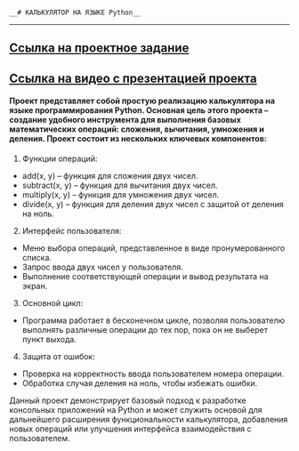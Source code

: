                                                                                                                            __# КАЛЬКУЛЯТОР НА ЯЗЫКЕ Python__
***
## [Ссылка на проектное задание](https://colab.research.google.com/drive/1a5FJUGiIR9q-1kRTjUTyjcKuvGOjwW3s?hl=ru#revisionId=0B6oDFxBFGTJ2TldOWXdWN211bldTMzR0d1h3cld5U1hkOTdFPQ)
## [Ссылка на видео с презентацией проекта]()
#### Проект представляет собой простую реализацию калькулятора на языке программирования Python. Основная цель этого проекта – создание удобного инструмента для выполнения базовых математических операций: сложения, вычитания, умножения и деления. Проект состоит из нескольких ключевых компонентов:

1. Функции операций:
  * add(x, y) – функция для сложения двух чисел.
  * subtract(x, y) – функция для вычитания двух чисел.
  * multiply(x, y) – функция для умножения двух чисел.
  * divide(x, y) – функция для деления двух чисел с защитой от деления на ноль.
2. Интерфейс пользователя:
  * Меню выбора операций, представленное в виде пронумерованного списка.
  * Запрос ввода двух чисел у пользователя.
  * Выполнение соответствующей операции и вывод результата на экран.
3. Основной цикл:
  * Программа работает в бесконечном цикле, позволяя пользователю выполнять различные операции до тех пор, пока он не выберет пункт выхода.
4. Защита от ошибок:
  * Проверка на корректность ввода пользователем номера операции.
  * Обработка случая деления на ноль, чтобы избежать ошибки.

Данный проект демонстрирует базовый подход к разработке консольных приложений на Python и может служить основой для дальнейшего расширения функциональности калькулятора, добавления новых операций или улучшения интерфейса взаимодействия с пользователем.


